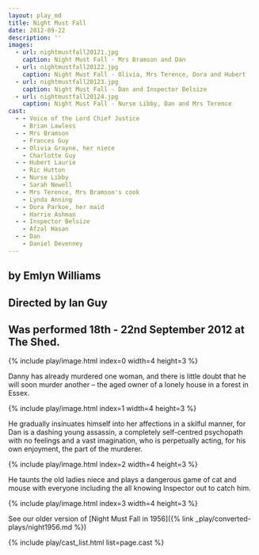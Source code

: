 ```yaml
---
layout: play_md
title: Night Must Fall
date: 2012-09-22
description: ''
images:
  - url: nightmustfall20121.jpg
    caption: Night Must Fall - Mrs Bramson and Dan
  - url: nightmustfall20122.jpg
    caption: Night Must Fall - Olivia, Mrs Terence, Dora and Hubert
  - url: nightmustfall20123.jpg
    caption: Night Must Fall - Dan and Inspector Belsize
  - url: nightmustfall20124.jpg
    caption: Night Must Fall - Nurse Libby, Dan and Mrs Terence
cast:
  - - Voice of the Lord Chief Justice
    - Brian Lawless
  - - Mrs Bramson
    - Frances Guy
  - - Olivia Grayne, her niece
    - Charlotte Guy
  - - Hubert Laurie
    - Ric Hutton
  - - Nurse Libby
    - Sarah Newell
  - - Mrs Terence, Mrs Bramson's cook
    - Lynda Anning
  - - Dora Parkoe, her maid
    - Harrie Ashman
  - - Inspector Belsize
    - Afzal Hasan
  - - Dan
    - Daniel Devenney
---
```


## by Emlyn Williams

## Directed by Ian Guy

## Was performed 18th - 22nd September 2012 at The Shed.

{% include play/image.html index=0 width=4 height=3 %}

Danny has already murdered one woman, and there is little doubt that he will soon murder another – the aged owner of a lonely house in a forest in Essex.

{% include play/image.html index=1 width=4 height=3 %}

He gradually insinuates himself into her affections in a skilful manner, for Dan is a dashing young assassin, a completely self-centred psychopath with no feelings and a vast imagination, who is perpetually acting, for his own enjoyment, the part of the murderer.

{% include play/image.html index=2 width=4 height=3 %}

He taunts the old ladies niece and plays a dangerous game of cat and mouse with everyone including the all knowing Inspector out to catch him.

{% include play/image.html index=3 width=4 height=3 %}

See our older version of [Night Must Fall in 1956]({% link _play/converted-plays/night1956.md %}) 

{% include play/cast_list.html list=page.cast %}
